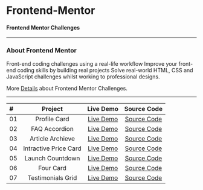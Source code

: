 # Frontend-Mentor
#### Frontend Mentor Challenges

------------------------
### About Frontend Mentor
 Front-end coding challenges using a real-life workflow Improve your front-end coding skills by building real projects Solve real-world HTML, CSS and JavaScript challenges whilst working to professional designs.
 
More [Details](https://www.frontendmentor.io/) about Frontend Mentor Challenges.




------------------------

| #              |  Project              |  Live Demo                                                                       | Source Code |
| :------------- | :--------------------:| :------------------------------------------------------------------------------: |:------------------------------------------------------------------------------:|
|  01            | Profile Card         |[Live Demo](https://vaishnavme.github.io/Frontend-Mentor/profile-card-component-main/)        |[Source Code](https://github.com/vaishnavme/Frontend-Mentor/tree/main/profile-card-component-main)|
|  02            | FAQ Accordion         |[Live Demo](https://vaishnavme.github.io/Frontend-Mentor/faq-accordion/)        |[Source Code](https://github.com/vaishnavme/Frontend-Mentor/tree/main/faq-accordion)|
|  03            | Article Archieve         |[Live Demo](https://vaishnavme.github.io/Frontend-Mentor/article-preview/)        |[Source Code](https://github.com/vaishnavme/Frontend-Mentor/tree/main/article-preview)|
|  04            | Intractive Price Card        |[Live Demo](https://vaishnavme.github.io/Frontend-Mentor/interactive-pricing/)        |[Source Code](https://github.com/vaishnavme/Frontend-Mentor/tree/main/interactive-pricing)|
|  05            | Launch Countdown        |[Live Demo](https://vaishnavme.github.io/Frontend-Mentor/launch-countdown-timer/)        |[Source Code](https://github.com/vaishnavme/Frontend-Mentor/tree/main/launch-countdown-timer)|
|  06            | Four Card        |[Live Demo](https://vaishnavme.github.io/Frontend-Mentor/four-card/)        |[Source Code](https://github.com/vaishnavme/Frontend-Mentor/tree/main/four-card)|
|  07            | Testimonials Grid        |[Live Demo](https://vaishnavme.github.io/Frontend-Mentor/testimonials-grid/)        |[Source Code](https://github.com/vaishnavme/Frontend-Mentor/tree/main/testimonials-grid)|
